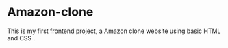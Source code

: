 # Amazon-clone
This is my first frontend project, a Amazon clone website using basic HTML and CSS .
